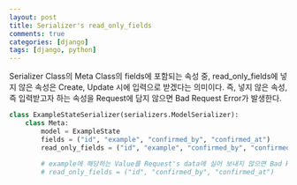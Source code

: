 ```yaml
---
layout: post
title: Serializer's read_only_fields
comments: true
categories: [django]
tags: [django, python]
---
```

Serializer Class의 Meta Class의 fields에 포함되는 속성 중, read_only_fields에 넣지 않은 속성은 Create, Update 시에 입력으로 받겠다는 의미이다.
즉, 넣지 않은 속성, 즉 입력받고자 하는 속성을 Request에 담지 않으면 Bad Request Error가 발생한다.

```python
class ExampleStateSerializer(serializers.ModelSerializer):
    class Meta:
        model = ExampleState
        fields = ("id", "example", "confirmed_by", "confirmed_at")
        read_only_fields = ("id", "example", "confirmed_by", "confirmed_at")
        
        # example에 해당하는 Value를 Request's data에 실어 보내지 않으면 Bad Request: /v1/projects/41/examples/1290/states
        # read_only_fields = ("id", "confirmed_by", "confirmed_at")

```
